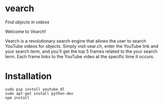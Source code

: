 # vearch
*Find objects in videos*

Welcome to Vearch!

Vearch is a revolutionary search engine that allows the user to search YouTube videos for objects. Simply visit vear.ch, enter the YouTube link and your search term, and you'll get the top 5 frames related to the your search term. Each frame links to the YouTube video at the specific time it occurs.

Installation
=====

```
sudo pip install youtube_dl
sudo apt-get install python-dev
npm install
```
